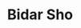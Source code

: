 ---
title: Bidar Sho
layout: post
categories: [homayoun_shajarian]
type: main
file: /assets/music/homayoun_shajarian-bidar-sho.mp3
---